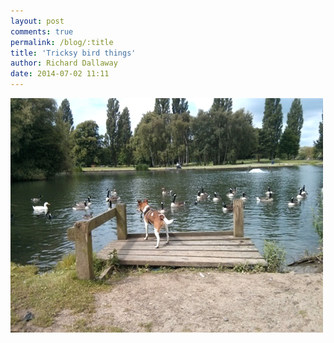 ```yaml
---
layout: post
comments: true
permalink: /blog/:title
title: 'Tricksy bird things'
author: Richard Dallaway
date: 2014-07-02 11:11
---
```


<div><a href="/media/tp_IMG_20140701_112809.jpg"><img src="/media/tp_thumb_IMG_20140701_112809.jpg" width="500" height="375"/></a></div>


  
      
